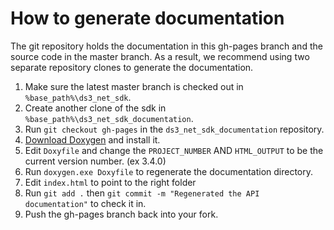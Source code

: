 # How to generate documentation

The git repository holds the documentation in this gh-pages branch and the source code in the master branch. As a result, we recommend using two separate repository clones to generate the documentation.

1. Make sure the latest master branch is checked out in `%base_path%\ds3_net_sdk`.
2. Create another clone of the sdk in `%base_path%\ds3_net_sdk_documentation`.
3. Run `git checkout gh-pages` in the `ds3_net_sdk_documentation` repository.
4. [Download Doxygen](http://www.stack.nl/~dimitri/doxygen/download.html#srcbin) and install it.
5. Edit `Doxyfile` and change the `PROJECT_NUMBER` AND `HTML_OUTPUT` to be the current version number. (ex 3.4.0)
6. Run `doxygen.exe Doxyfile` to regenerate the documentation directory.
7. Edit `index.html` to point to the right folder
7. Run `git add .` then `git commit -m "Regenerated the API documentation"` to check it in.
8. Push the gh-pages branch back into your fork.
